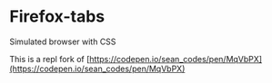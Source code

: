 # Firefox-tabs
Simulated browser with CSS

This is a repl fork of [https://codepen.io/sean_codes/pen/MqVbPX](https://codepen.io/sean_codes/pen/MqVbPX)
